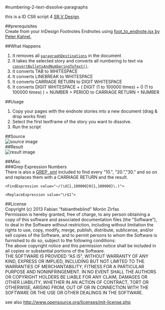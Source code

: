 #numbering-2-text-dissolve-paragraphs  

this is a ID CS6 script 4 [SR.V Design](http://srv-design.de/).  

##prerequisites  
Create from your InDesign Footnotes Endnotes using [foot_to_endnote.jsx by Peter Kahrel.](http://www.kahrel.plus.com/indesign/foot_to_endnote.html)  

##What Happens  
1. It removes all [`paragraphDestinations`](http://jongware.mit.edu/idcs6js/pc_ParagraphDestinations.html) in the document  
2. It takes the selected story and converts all numbering to text via [`convertBulletsAndNumberingToText()`](http://jongware.mit.edu/idcs6js/pc_Paragraph.html#convertBulletsAndNumberingToText).  
3. It converts TAB to WHITESPACE  
4. It converts LINEBREAK to WHITESPACE  
5. It converts CARRIAGE RETURN to DIGIT WHITESPACE  
6. It converts DIGIT WHITESPACE + ( DIGIT (1 to 100000 times) + 0 (1 to 100000 times) ) = NUMBER + PERIOD to CARRIAGE RETURN + NUMBER  

##Usage  

1. Copy your pages with the endnote stories into a new document (drag & drop works fine)  
2. Select the first textframe of the story you want to dissolve.
3. Run the script  

##Source  
![source image](https://raw.github.com/fabiantheblind/num-2-txt-dissolve-pars/master/source.png)  
##Result  
![result image](https://raw.github.com/fabiantheblind/num-2-txt-dissolve-pars/master/result.jpg)  


##Misc  
###Grep Expression Numbers  
There is also a [GREP .xml](https://raw.github.com/fabiantheblind/num-2-txt-dissolve-pars/master/find%20numbers%20SV.xml) included to find every "10.", "20.","30." and so on and replaces them with a CARRIAGE RETURN and the result.  

    <FindExpression value="~/(\d{1,100000}0{1,100000}\.)">
    
    <ReplaceExpression value="\r$1">

##License  
Copyright (c)  2013 Fabian "fabiantheblind" Morón Zirfas  
Permission is hereby granted, free of charge, to any person obtaining a copy of this software and associated documentation files (the "Software"), to deal in the Software  without restriction, including without limitation the rights to use, copy, modify, merge, publish, distribute, sublicense, and/or sell copies of the Software, and to  permit persons to whom the Software is furnished to do so, subject to the following conditions:  
The above copyright notice and this permission notice shall be included in all copies or substantial portions of the Software.  
THE SOFTWARE IS PROVIDED "AS IS", WITHOUT WARRANTY OF ANY KIND, EXPRESS OR IMPLIED, INCLUDING BUT NOT LIMITED TO THE WARRANTIES OF MERCHANTABILITY, FITNESS FOR A  PARTICULAR PURPOSE AND NONINFRINGEMENT. IN NO EVENT SHALL THE AUTHORS OR COPYRIGHT HOLDERS BE LIABLE FOR ANY CLAIM, DAMAGES OR OTHER LIABILITY, WHETHER IN AN ACTION OF  CONTRACT, TORT OR OTHERWISE, ARISING FROM, OUT OF OR IN CONNECTION WITH THE SOFTWARE OR THE USE OR OTHER DEALINGS IN THE SOFTWARE.  

see also http://www.opensource.org/licenses/mit-license.php
